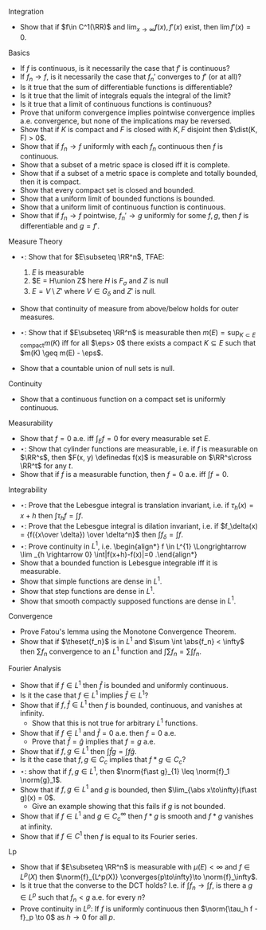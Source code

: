 Integration

- Show that if $f\in C^1(\RR)$ and $\lim_{x\to \infty} f(x), f'(x)$ exist, then $\lim f'(x) = 0$.

Basics

- If $f$ is continuous, is it necessarily the case that $f'$ is continuous?
- If $f_n \to f$, is it necessarily the case that $f_n'$ converges to $f'$ (or at all)?
- Is it true that the sum of differentiable functions is differentiable?
- Is it true that the limit of integrals equals the integral of the limit?
- Is it true that a limit of continuous functions is continuous?
- Prove that uniform convergence implies pointwise convergence implies a.e. convergence, but none of the implications may be reversed.
- Show that if $K$ is compact and $F$ is closed with $K, F$ disjoint then $\dist(K, F) > 0$.
- Show that if $f_n\to f$ uniformly with each $f_n$ continuous then $f$ is continuous.
- Show that a subset of a metric space is closed iff it is complete. 
- Show that if a subset of a metric space is complete and totally bounded, then it is compact.
- Show that every compact set is closed and bounded.
- Show that a uniform limit of bounded functions is bounded.
- Show that a uniform limit of continuous function is continuous.
- Show that if $f_n\to f$ pointwise, $f_n' \to g$ uniformly for some $f, g$, then $f$ is differentiable and $g = f'$.


Measure Theory

- $\star$: Show that for $E\subseteq \RR^n$, TFAE: 
  1. $E$ is measurable
  2. $E = H\union Z$ here $H$ is $F_\sigma$ and $Z$ is null
  3. $E = V\setminus Z'$ where $V\in G_\delta$ and $Z'$ is null.

- Show that continuity of measure from above/below holds for outer measures.

- $\star$: Show that if $E\subseteq \RR^n$ is measurable then $m(E) = \sup_{K\subset E\text{ compact}} m(K)$ iff for all $\eps> 0$ there exists a compact $K\subseteq E$ such that $m(K) \geq m(E) - \eps$.
- Show that a countable union of null sets is null.

Continuity

- Show that a continuous function on a compact set is uniformly continuous.

Measurability

- Show that $f=0$ a.e. iff $\int_E f = 0$ for every measurable set $E$.
- $\star$: Show that cylinder functions are measurable, i.e. if $f$ is measurable on $\RR^s$, then $F(x, y) \definedas f(x)$ is measurable on $\RR^s\cross \RR^t$ for any $t$.
- Show that if $f$ is a measurable function, then $f=0$ a.e. iff $\int f = 0$.

Integrability

- $\star$: Prove that the Lebesgue integral is translation invariant, i.e. if $\tau_h(x) = x+h$ then $\int \tau_h f = \int f$.
- $\star$: Prove that the Lebesgue integral is dilation invariant, i.e. if $f_\delta(x) = {f({x\over \delta}) \over \delta^n}$ then $\int f_\delta = \int f$.
- $\star$: Prove continuity in $L^1$, i.e.
  \begin{align*}
  f \in L^{1} \Longrightarrow \lim _{h \rightarrow 0} \int|f(x+h)-f(x)|=0
  .\end{align*}
- Show that a bounded function is Lebesgue integrable iff it is measurable.
- Show that simple functions are dense in $L^1$.
- Show that step functions are dense in $L^1$.
- Show that smooth compactly supposed functions are dense in $L^1$.

Convergence

- Prove Fatou's lemma using the Monotone Convergence Theorem.
- Show that if $\theset{f_n}$ is in $L^1$ and $\sum \int \abs{f_n} < \infty$ then $\sum f_n$ convergence to an $L^1$ function and $\int \sum f_n = \sum \int f_n$.

Fourier Analysis

- Show that if $f\in L^1$ then $\hat f$ is bounded and uniformly continuous. 
- Is it the case that $f\in L^1$ implies $\hat f\in L^1$?
- Show that if $f, \hat f \in L^1$ then $f$ is bounded, continuous, and vanishes at infinity.
  - Show that this is not true for arbitrary $L^1$ functions.
- Show that if $f\in L^1$ and $\hat f = 0$ a.e. then $f=0$ a.e.
  - Prove that $\hat f = \hat g$ implies that $f=g$ a.e.
- Show that if $f, g \in L^1$ then $\int \hat f g = \int f\hat g$.
- Is it the case that $f, g\in C_c$ implies that $f\ast g \in C_c$?
- $\star$: show that if $f, g\in L^1$, then $\norm{f\ast g}_{1} \leq \norm{f}_1 \norm{g}_1$.
- Show that if $f,g \in L^1$ and $g$ is bounded, then $\lim_{\abs x\to\infty}(f\ast g)(x) = 0$.
  - Give an example showing that this fails if $g$ is not bounded.
- Show that if $f\in L^1$ and $g\in C_c^\infty$ then $f\ast g$ is smooth and $f\ast g$ vanishes at infinity.
- Show that if $f\in C^1$ then $f$ is equal to its Fourier series.

Lp

- Show that if $E\subseteq \RR^n$ is measurable with $\mu(E) < \infty$ and $f\in L^p(X)$ then $\norm{f}_{L^p(X)} \converges{p\to\infty}\to \norm{f}_\infty$.
- Is it true that the converse to the DCT holds? 
  I.e. if $\int f_n \to \int f$, is there a $g\in L^p$ such that $f_n < g$ a.e. for every $n$?
- Prove continuity in $L^p$: If $f$ is uniformly continuous then $\norm{\tau_h f - f}_p \to 0$ as $h\to 0$ for all $p$.
